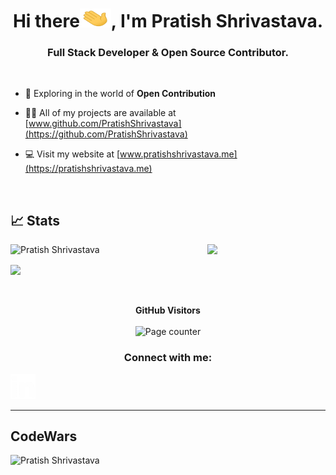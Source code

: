 <h1 align="center">Hi there<img src="https://github.com/nayan1xyz/nayan1xyz/blob/main/hithere.gif" alt="" width="50" height="30" />, I'm Pratish Shrivastava.</h1>
<h3 align="center">Full Stack Developer & Open Source Contributor.</h3>


<br>



- 🌱  Exploring in the world of  **Open Contribution**

- 👨‍💻 All of my projects are available at [www.github.com/PratishShrivastava](https://github.com/PratishShrivastava)

- 💻 Visit my website at [www.pratishshrivastava.me](https://pratishshrivastava.me)

<br>

## 📈 Stats
<p align="center">
	<img align="left" src="https://github-readme-stats.vercel.app/api?username=PratishShrivastava&show_icons=true&locale=en&theme=radical" alt="Pratish Shrivastava" />
  <img src="https://github-readme-streak-stats.herokuapp.com/?user=PratishShrivastava&theme=highcontrast" />
</p>

<img aline="right" src="https://github-readme-stats.vercel.app/api/top-langs/?username=PratishShrivastava&layout=compact"></img>

<br>
<p align="">
  <p align="center">
  <b>GitHub Visitors</b>
  <br>
  <br>
  <img alt="Page counter" src="https://profile-counter.glitch.me/PratishShrivastava/count.svg">
</p>

<h3 align="center">Connect with me:</h3>
<a href="https://www.linkedin.com/in/PratishShrivastava/" target="blank"><img align="" src="https://github.com/nayan1xyz/nayan1xyz/blob/main/linked-removebg-preview.png" alt="Pratish Shrivastava" height="40" width="40" /></a>
</p>

***
## CodeWars
<img align="left" src="https://www.codewars.com/users/PratishShrivastava/badges/large" alt="Pratish Shrivastava" />



